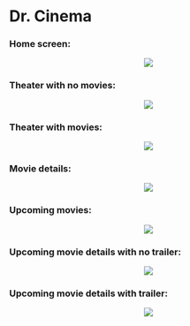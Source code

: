 # Dr. Cinema

### Home screen:
<p align="center">
    <img src="readMeImages/1HomeScreen.png" />
</p>

### Theater with no movies:
<p align="center">
    <img src="readMeImages/2BioWithNoMovies.png" />
</p>

### Theater with movies:
<p align="center">
    <img src="readMeImages/3BioWithMovies.png" />
</p>

### Movie details:
<p align="center">
    <img src="readMeImages/4MovieDetails.png" />
</p>

### Upcoming movies:
<p align="center">
    <img src="readMeImages/5UpcomingMovies.png" />
</p>

### Upcoming movie details with no trailer:
<p align="center">
    <img src="readMeImages/6UpcomingMovieDetailsNoTrailer.png" />
</p>

### Upcoming movie details with trailer:
<p align="center">
    <img src="readMeImages/7UpcomingMovieDetails.png" />
</p>
